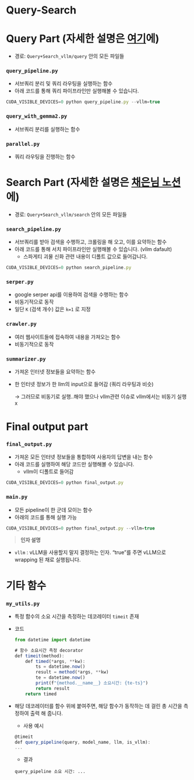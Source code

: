 # Query-Search

# Query Part (자세한 설명은 [여기](https://www.notion.so/199245846c0a8000b2b4da50f44475db?pvs=21)에)

- 경로: `Query+Search_vllm/query`  안의 모든 파일들

### `query_pipeline.py`

- 서브쿼리 분리 및 쿼리 라우팅을 실행하는 함수
- 아래 코드를 통해 쿼리 파이프라인만 실행해볼 수 있습니다.

```jsx
CUDA_VISIBLE_DEVICES=0 python query_pipeline.py --vllm=true
```

### `query_with_gemma2.py`

- 서브쿼리 분리를 실행하는 함수

### `parallel.py`

- 쿼리 라우팅을 진행하는 함수

# Search Part (자세한 설명은 [채은님 노션](https://www.notion.so/197245846c0a80bcad60d3c10dfd2812?pvs=21)에)

- 경로: `Query+Search_vllm/search`  안의 모든 파일들

### `search_pipeline.py`

- 서브쿼리를 받아 검색을 수행하고, 크롤링을 해 오고, 이를 요약하는 함수
- 아래 코드를 통해 서치 파이프라인만 실행해볼 수 있습니다. (vllm dafault)
    - 스파게티 괴물 신화 관련 내용이 디폴트 값으로 들어갑니다.

```jsx
CUDA_VISIBLE_DEVICES=0 python search_pipeline.py
```

### `serper.py`

- google serper api를 이용하여 검색을 수행하는 함수
- 비동기적으로 동작
- 일단 `K` (검색 개수) 값은 `k=1` 로 지정

### `crawler.py`

- 여러 웹사이트들에 접속하여 내용을 가져오는 함수
- 비동기적으로 동작

### `summarizer.py`

- 가져온 인터넷 정보들을 요약하는 함수
- 한 인터넷 정보가 한 llm의 input으로 들어감 (쿼리 라우팅과 비슷)
    
    → 그러므로 비동기로 실행..해야 했으나 vllm관련 이슈로 vllm에서는 비동기 실행 x
    

# Final output part

### `final_output.py`

- 가져온 모든 인터넷 정보들을 통합하여 사용자의 답변을 내는 함수
- 아래 코드를 실행하여 해당 코드만 실행해볼 수 있습니다.
    - vllm이 디폴트로 들어감

```jsx
CUDA_VISIBLE_DEVICES=0 python final_output.py
```

### `main.py`

- 모든 pipeline이 한 군데 모이는 함수
- 아래의 코드를 통해 실행 가능

```jsx
CUDA_VISIBLE_DEVICES=0 python final_output.py --vllm=true
```

> **인자 설명**
- `vllm` : vLLM을 사용할지 말지 결정하는 인자. “true”를 주면 vLLM으로 wrapping 된 채로 실행됩니다.
> 

# 기타 함수

### `my_utils.py`

- 특정 함수의 소요 시간을 측정하는 데코레이터 `timeit` 존재
- 코드
    
    ```jsx
    from datetime import datetime
    
    # 함수 소요시간 측정 decorator
    def timeit(method):
        def timed(*args, **kw):
            ts = datetime.now()
            result = method(*args, **kw)
            te = datetime.now()
            print(f"{method.__name__} 소요시간: {te-ts}")
            return result
        return timed
    ```
    
- 해당 데코레이터를 함수 위에 붙여주면, 해당 함수가 동작하는 데 걸린 총 시간을 측정하여 출력 해 줍니다.
    - 사용 예시
    
    ```jsx
    @timeit
    def query_pipeline(query, model_name, llm, is_vllm):
    ...
    ```
    
    - 결과
  ```
  query_pipeline 소요 시간: ...
